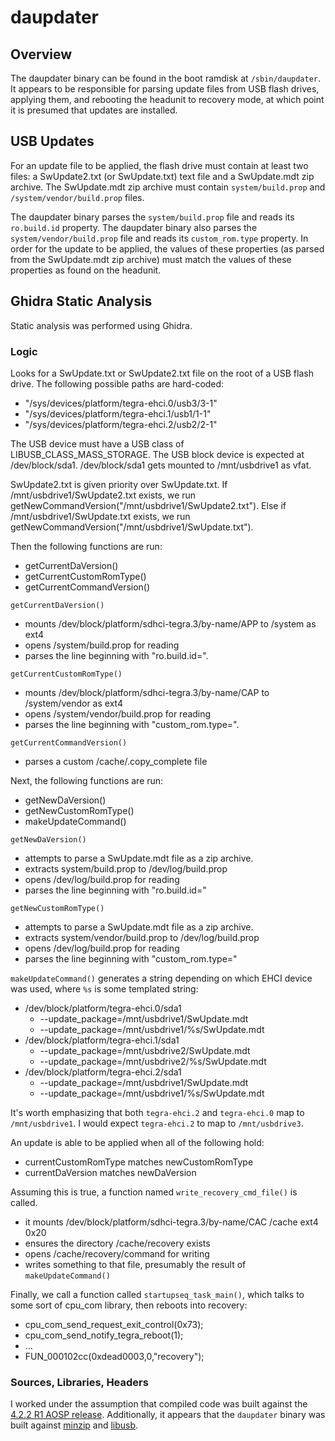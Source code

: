 # daupdater

## Overview
The daupdater binary can be found in the boot ramdisk at `/sbin/daupdater`.
It appears to be responsible for parsing update files from USB flash drives, applying them, and rebooting the headunit to recovery mode, at which point it is presumed that updates are installed.

## USB Updates
For an update file to be applied, the flash drive must contain at least two files: a SwUpdate2.txt (or SwUpdate.txt) text file and a SwUpdate.mdt zip archive. The SwUpdate.mdt zip archive must contain `system/build.prop` and `/system/vendor/build.prop` files.

The daupdater binary parses the `system/build.prop` file and reads its `ro.build.id` property. The daupdater binary also parses the `system/vendor/build.prop` file and reads its `custom_rom.type` property. In order for the update to be applied, the values of these properties (as parsed from the SwUpdate.mdt zip archive) must match the values of these properties as found on the headunit.

## Ghidra Static Analysis
Static analysis was performed using Ghidra.

### Logic
Looks for a SwUpdate.txt or SwUpdate2.txt file on the root of a USB flash drive.
The following possible paths are hard-coded:
- "/sys/devices/platform/tegra-ehci.0/usb3/3-1"
- "/sys/devices/platform/tegra-ehci.1/usb1/1-1"
- "/sys/devices/platform/tegra-ehci.2/usb2/2-1"

The USB device must have a USB class of LIBUSB_CLASS_MASS_STORAGE.
The USB block device is expected at /dev/block/sda1.
/dev/block/sda1 gets mounted to /mnt/usbdrive1 as vfat.

SwUpdate2.txt is given priority over SwUpdate.txt.
If /mnt/usbdrive1/SwUpdate2.txt exists,
we run getNewCommandVersion("/mnt/usbdrive1/SwUpdate2.txt").
Else if /mnt/usbdrive1/SwUpdate.txt exists,
we run getNewCommandVersion("/mnt/usbdrive1/SwUpdate.txt").

Then the following functions are run:
- getCurrentDaVersion()
- getCurrentCustomRomType()
- getCurrentCommandVersion()

`getCurrentDaVersion()`
- mounts /dev/block/platform/sdhci-tegra.3/by-name/APP to /system as ext4
- opens /system/build.prop for reading
- parses the line beginning with "ro.build.id=".

`getCurrentCustomRomType()`
- mounts /dev/block/platform/sdhci-tegra.3/by-name/CAP to /system/vendor as ext4
- opens /system/vendor/build.prop for reading
- parses the line beginning with "custom_rom.type=".

`getCurrentCommandVersion()`
- parses a custom /cache/.copy_complete file

Next, the following functions are run:
- getNewDaVersion()
- getNewCustomRomType()
- makeUpdateCommand()

`getNewDaVersion()`
- attempts to parse a SwUpdate.mdt file as a zip archive.
- extracts system/build.prop to /dev/log/build.prop
- opens /dev/log/build.prop for reading
- parses the line beginning with "ro.build.id="

`getNewCustomRomType()`
- attempts to parse a SwUpdate.mdt file as a zip archive.
- extracts system/vendor/build.prop to /dev/log/build.prop
- opens /dev/log/build.prop for reading
- parses the line beginning with "custom_rom.type="

`makeUpdateCommand()` generates a string depending on which EHCI device was used,
where `%s` is some templated string:
- /dev/block/platform/tegra-ehci.0/sda1
    - --update_package=/mnt/usbdrive1/SwUpdate.mdt
    - --update_package=/mnt/usbdrive1/%s/SwUpdate.mdt
- /dev/block/platform/tegra-ehci.1/sda1
    - --update_package=/mnt/usbdrive2/SwUpdate.mdt
    - --update_package=/mnt/usbdrive2/%s/SwUpdate.mdt
- /dev/block/platform/tegra-ehci.2/sda1
    - --update_package=/mnt/usbdrive1/SwUpdate.mdt
    - --update_package=/mnt/usbdrive1/%s/SwUpdate.mdt

It's worth emphasizing that both `tegra-ehci.2` and `tegra-ehci.0` map to `/mnt/usbdrive1`. I would expect `tegra-ehci.2` to map to `/mnt/usbdrive3`.

An update is able to be applied when all of the following hold:
- currentCustomRomType matches newCustomRomType
- currentDaVersion matches newDaVersion

Assuming this is true, a function named `write_recovery_cmd_file()` is called.
- it mounts /dev/block/platform/sdhci-tegra.3/by-name/CAC /cache ext4 0x20
- ensures the directory /cache/recovery exists
- opens /cache/recovery/command for writing
- writes something to that file, presumably the result of `makeUpdateCommand()`

Finally, we call a function called `startupseq_task_main()`, which talks to some sort of cpu_com library, then reboots into recovery:
- cpu_com_send_request_exit_control(0x73);
- cpu_com_send_notify_tegra_reboot(1);
- …
- FUN_000102cc(0xdead0003,0,"recovery");

### Sources, Libraries, Headers
I worked under the assumption that compiled code was built against the [4.2.2 R1 AOSP release](https://android.googlesource.com/platform/bionic/+/refs/tags/android-4.2.2_r1). Additionally, it appears that the `daupdater` binary was built against [minzip](https://android.googlesource.com/platform/bootable/recovery.git/+/android-4.2.2_r1/minzip) and [libusb](https://android.googlesource.com/platform/external/libusb/+/refs/tags/android-4.2.2_r1/libusb/).
